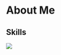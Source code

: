 # About Me
## Skills
  <img src="https://skillicons.dev/icons?i=java,golang,typescript,javascript,maven,ideal&perline=3"/>
